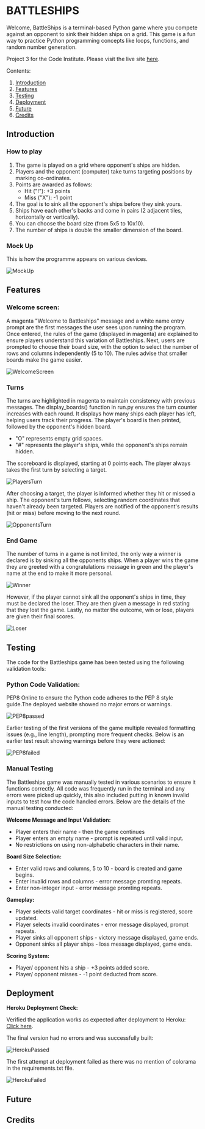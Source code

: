 # BATTLESHIPS

Welcome,
BattleShips is a terminal-based Python game where you compete against an opponent to sink their hidden ships on a grid. This game is a fun way to practice Python programming concepts like loops, functions, and random number generation.

Project 3 for the Code Institute. Please visit the live site [here](https://battleships-kwb-853aa1c83842.herokuapp.com/).

Contents:
1. [Introduction](#introduction)
2. [Features](#features)
3. [Testing](#testing)
4. [Deployment](#deployment)
5. [Future](#future)
6. [Credits](#credits) 


## Introduction

### How to play
1. The game is played on a grid where opponent's ships are hidden.
2. Players and the opponent (computer) take turns targeting positions by marking co-ordinates.
3. Points are awarded as follows:
    - Hit ("!"): +3 points
    - Miss ("X"): -1 point
4. The goal is to sink all the opponent's ships before they sink yours.
5. Ships have each other's backs and come in pairs (2 adjacent tiles, horizontally or vertically).
6. You can choose the board size (from 5x5 to 10x10).
7. The number of ships is double the smaller dimension of the board.

### Mock Up
This is how the programme appears on various devices.

![MockUp](assets/img/battleships-mock-up.jpg)


## Features

### Welcome screen:
A magenta "Welcome to Battleships" message and a white name entry prompt are the first messages the user sees upon running the program. Once entered, the rules of the game (displayed in magenta) are explained to ensure players understand this variation of Battleships. Next, users are prompted to choose their board size, with the option to select the number of rows and columns independently (5 to 10). The rules advise that smaller boards make the game easier.

![WelcomeScreen](assets/img/battleships-startup.jpg)

### Turns
The turns are highlighted in magenta to maintain consistency with previous messages. The display_boards() function in run.py ensures the turn counter increases with each round. It displays how many ships each player has left, helping users track their progress. The player's board is then printed, followed by the opponent's hidden board.

- "O" represents empty grid spaces.
- "#" represents the player's ships, while the opponent's ships remain hidden.

The scoreboard is displayed, starting at 0 points each. The player always takes the first turn by selecting a target.

![PlayersTurn](assets/img/battleships-turn-one.jpg)

After choosing a target, the player is informed whether they hit or missed a ship. The opponent's turn follows, selecting random coordinates that haven't already been targeted. Players are notified of the opponent's results (hit or miss) before moving to the next round.

![OpponentsTurn](assets/img/battleships-opp-turn.jpg)

### End Game
The number of turns in a game is not limited, the only way a winner is declared is by sinking all the opponents ships. When a player wins the game they are greeted with a congratulations message in green and the player's name at the end to make it more personal.

![Winner](assets/img/battleships-winner.jpg)

However, if the player cannot sink all the opponent's ships in time, they must be declared the loser. They are then given a message in red stating that they lost the game. Lastly, no matter the outcome, win or lose, players are given their final scores.

![Loser](assets/img/battleships-loser.jpg)


## Testing
The code for the Battleships game has been tested using the following validation tools:

### Python Code Validation:

PEP8 Online to ensure the Python code adheres to the PEP 8 style guide.The deployed website showed no major errors or warnings.

![PEP8passed](assets/img/pep8-pass.jpg)

Earlier testing of the first versions of the game multiple revealed formatting issues (e.g., line length), prompting more frequent checks. Below is an earlier test result showing warnings before they were actioned:

![PEP8failed](assets/img/pep8-fail.jpg)

### Manual Testing

The Battleships game was manually tested in various scenarios to ensure it functions correctly. All code was frequently run in the terminal and any errors were picked up quickly, this also included putting in known invalid inputs to test how the code handled errors. Below are the details of the manual testing conducted:

<strong>Welcome Message and Input Validation:</strong>

- Player enters their name - then the game continues
- Player enters an empty name - prompt is repeated until valid input.
- No restrictions on using non-alphabetic characters in their name.

<strong>Board Size Selection:</strong>

- Enter valid rows and columns, 5 to 10 - board is created and game begins.
- Enter invalid rows and columns - error message promting repeats.
- Enter non-integer input - error message promting repeats.

<strong>Gameplay:</strong>

- Player selects valid target coordinates - hit or miss is registered, score updated.
- Player selects invalid coordinates - error message displayed, prompt repeats.
- Player sinks all opponent ships - victory message displayed, game ends.
- Opponent sinks all player ships - loss message displayed, game ends.

<strong>Scoring System:</strong>

- Player/ opponent hits a ship - +3 points added score.
- Player/ opponent misses - -1 point deducted from score.


## Deployment 
<strong>Heroku Deployment Check:</strong>

Verified the application works as expected after deployment to Heroku: [Click here](https://battleships-kwb-853aa1c83842.herokuapp.com/).

The final version had no errors and was successfully built:

![HerokuPassed](assets/img/heroku-pass.jpg)

The first attempt at deployment failed as there was no mention of colorama in the requirements.txt file.

![HerokuFailed](assets/img/heroku-fail.jpg)

## Future


## Credits